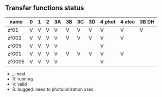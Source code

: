 ## Transfer functions status
| name          | 0 | 1 | 2 | 3A | 3B | 3C | 3D | 4 phot | 4 elec | 3B DH |
|---------------|---|---|---|----|----|----|----|--------|--------|-------|
| zf01          | V | V | V | V  | V  | V  | V  |   V    |   V    |   V   |
| zf002         | V | V | V | V  | V  | V  | V  |   V    |   V    |       |
| zf005         | V | V | V | V  |    |    |    |   V    |        |       |
| zf001         | V | V | V | V  | V  | V  | V  |   V    |   V    |       |
| zf0005        | V | V | V | V  |    |    |    |   V    |        |       |

- _: next
- R: running
- V: valid
- B: bugged: need to photoionization xsec
